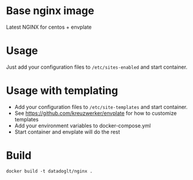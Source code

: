 # Base nginx image

Latest NGINX for centos + envplate

# Usage

Just add your configuration files to `/etc/sites-enabled` and start container.

# Usage with templating

 - Add your configuration files to `/etc/site-templates` and start container.
 - See https://github.com/kreuzwerker/envplate for how to customize templates
 - Add your environment variables to docker-compose.yml
 - Start container and envplate will do the rest

# Build

```
docker build -t datadoglt/nginx .
```
